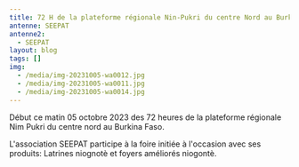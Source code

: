```yaml
---
title: 72 H de la plateforme régionale Nin-Pukri du centre Nord au Burkina Faso
antenne: SEEPAT
antenne2:
  - SEEPAT
layout: blog
tags: []
img:
  - /media/img-20231005-wa0012.jpg
  - /media/img-20231005-wa0011.jpg
  - /media/img-20231005-wa0014.jpg
---
```

Début  ce matin 05 octobre 2023 des 72 heures de la plateforme régionale Nim Pukri du centre nord au Burkina Faso.

L﻿'association SEEPAT participe à la foire initiée à l'occasion avec ses produits: Latrines niognotè et foyers améliorés niogontè.

